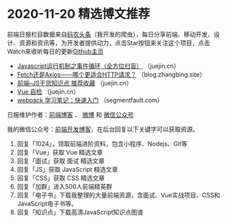 # 2020-11-20 精选博文推荐

前端日报栏目数据来自[码农头条](http://hao.caibaojian.com.cn/)（我开发的爬虫），每日分享前端、移动开发、设计、资源和资讯等，为开发者提供动力，点击Star按钮来关注这个项目，点击Watch来收听每日的更新[Github主页](https://github.com/kujian/frontendDaily)
* [Javascript运行机制之事件循环（全方位扫盲）](https://juejin.cn/post/6896761892883628039) （juejin.cn）
* [Fetch还是Axios——哪个更适合HTTP请求？](https://blog.zhangbing.site/2020/11/19/fetch-or-axios-which-is-better-for-http-requests/) （blog.zhangbing.site）
* [前端&#8211;JS干货知识点 推荐收藏](https://juejin.cn/post/6896807511584997384) （juejin.cn）
* [Vue 自检](https://juejin.cn/post/6896807654492995597) （juejin.cn）
* [webpack 学习笔记：快速入门](https://segmentfault.com/a/1190000038229093) （segmentfault.com）

日报维护作者：[前端博客](http://caibaojian.com.cn/) 、 [微博](http://weibo.com/kujian) 和 [微信公众号](https://open.weixin.qq.com/qr/code?username=caibaojian_com)

我的微信公众号：[前端开发博客](https://open.weixin.qq.com/qr/code?username=caibaojian_com)，在后台回复以下关键字可以获取资源。

1. 回复「1024」，领取前端进阶资料，包含小程序、Nodejs、Git等
2. 回复「Vue」获取 Vue 精选文章
3. 回复「面试」获取 面试 精选文章
4. 回复「JS」获取 JavaScript 精选文章
5. 回复「CSS」获取 CSS 精选文章
6. 回复「加群」进入500人前端精英群
7. 回复「电子书」下载我整理的大量前端资源，含面试、Vue实战项目、CSS和JavaScript电子书等。
8. 回复「知识点」下载高清JavaScript知识点图谱